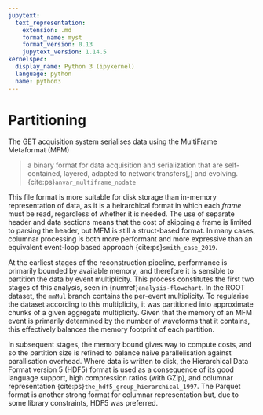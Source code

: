 ```yaml
---
jupytext:
  text_representation:
    extension: .md
    format_name: myst
    format_version: 0.13
    jupytext_version: 1.14.5
kernelspec:
  display_name: Python 3 (ipykernel)
  language: python
  name: python3
---
```


# Partitioning
The GET acquisition system serialises data using the MultiFrame Metaformat (MFM)
> a binary format for data acquisition and serialization that are self-contained, layered, adapted to network transfers[,] and evolving. {cite:ps}`anvar_multiframe_nodate`

This file format is more suitable for disk storage than in-memory representation of data, as it is a heirarchical format in which each _frame_ must be read, regardless of whether it is needed. The use of separate header and data sections means that the cost of skipping a frame is limited to parsing the header, but MFM is still a struct-based format. In many cases, columnar processing is both more performant and more expressive than an equivalent event-loop based approach {cite:ps}`smith_case_2019`. 

At the earliest stages of the reconstruction pipeline, performance is primarily bounded by available memory, and therefore it is sensible to partition the data by event multiplicity. This process constitutes the first two stages of this analysis, seen in {numref}`analysis-flowchart`. In the ROOT dataset, the `mmMul` branch contains the per-event multiplicity. To regularise the dataset according to this multiplicity, it was partitioned into approximate chunks of a given aggregate multiplicity. Given that the memory of an MFM event is primarily determined by the number of waveforms that it contains, this effectively balances the memory footprint of each partition.

In subsequent stages, the memory bound gives way to compute costs, and so the partition size is refined to balance naive parallelisation against parallisation overhead. Where data is written to disk, the Hierarchical Data Format version 5 (HDF5) format is used as a consequence of its good language support, high compression ratios (with GZip), and columnar representation {cite:ps}`the_hdf5_group_hierarchical_1997`. The Parquet format is another strong format for columnar representation but, due to some library constraints, HDF5 was preferred.
